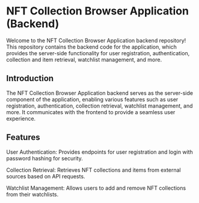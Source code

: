 # NFT Collection Browser Application (Backend)
Welcome to the NFT Collection Browser Application backend repository! This repository contains the backend code for the application, which provides the server-side functionality for user registration, authentication, collection and item retrieval, watchlist management, and more.

## Introduction
The NFT Collection Browser Application backend serves as the server-side component of the application, enabling various features such as user registration, authentication, collection retrieval, watchlist management, and more. It communicates with the frontend to provide a seamless user experience.

## Features
User Authentication: Provides endpoints for user registration and login with password hashing for security.

Collection Retrieval: Retrieves NFT collections and items from external sources based on API requests.

Watchlist Management: Allows users to add and remove NFT collections from their watchlists.